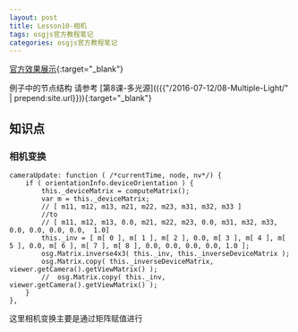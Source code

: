 ```yaml
---
layout: post
title: Lesson10-相机
tags: osgjs官方教程笔记
categories: osgjs官方教程笔记
---
```

[官方效果展示](http://codepen.io/osgjs/pen/lyEnJ){:target="_blank"}

例子中的节点结构 请参考 [第8课-多光源](({{"/2016-07-12/08-Multiple-Light/" | prepend:site.url}})){:target="_blank"}

## 知识点

### 相机变换

```
cameraUpdate: function ( /*currentTime, node, nv*/) {
    if ( orientationInfo.deviceOrientation ) {
        this._deviceMatrix = computeMatrix();
        var m = this._deviceMatrix;
        // [ m11, m12, m13, m21, m22, m23, m31, m32, m33 ]
        //to
        // [ m11, m12, m13, 0.0, m21, m22, m23, 0.0, m31, m32, m33, 0.0, 0.0, 0.0, 0.0,  1.0]
        this._inv = [ m[ 0 ], m[ 1 ], m[ 2 ], 0.0, m[ 3 ], m[ 4 ], m[ 5 ], 0.0, m[ 6 ], m[ 7 ], m[ 8 ], 0.0, 0.0, 0.0, 0.0, 1.0 ];
        osg.Matrix.inverse4x3( this._inv, this._inverseDeviceMatrix );
        osg.Matrix.copy( this._inverseDeviceMatrix, viewer.getCamera().getViewMatrix() );
        //  osg.Matrix.copy( this._inv, viewer.getCamera().getViewMatrix() );
    }
},
```
这里相机变换主要是通过矩阵赋值进行
